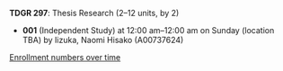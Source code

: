 **TDGR 297**: Thesis Research (2–12 units, by 2)

- **001** (Independent Study) at 12:00 am–12:00 am on Sunday (location TBA) by Iizuka, Naomi Hisako (A00737624)

[Enrollment numbers over time](./TDGR297.tsv)
